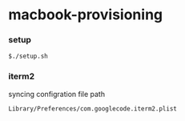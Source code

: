 # macbook-provisioning

### setup
```
$./setup.sh
```

### iterm2
syncing configration file path
```
Library/Preferences/com.googlecode.iterm2.plist
```
